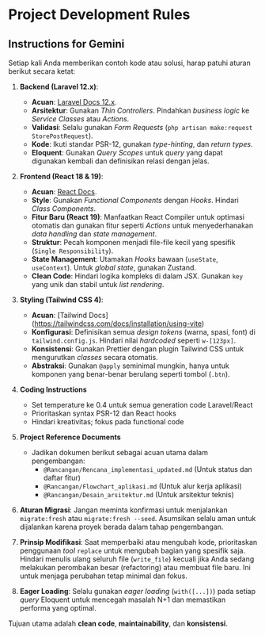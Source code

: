 # Project Development Rules

## Instructions for Gemini

Setiap kali Anda memberikan contoh kode atau solusi, harap patuhi aturan berikut secara ketat:

1.  **Backend (Laravel 12.x)**:
    * **Acuan**: [Laravel Docs 12.x](https://laravel.com/docs/12.x).
    * **Arsitektur**: Gunakan *Thin Controllers*. Pindahkan *business logic* ke *Service Classes* atau *Actions*.
    * **Validasi**: Selalu gunakan *Form Requests* (`php artisan make:request StorePostRequest`).
    * **Kode**: Ikuti standar PSR-12, gunakan *type-hinting*, dan *return types*.
    * **Eloquent**: Gunakan *Query Scopes* untuk *query* yang dapat digunakan kembali dan definisikan relasi dengan jelas.

2.  **Frontend (React 18 & 19)**:
    * **Acuan**: [React Docs](https://react.dev/learn).
    * **Style**: Gunakan *Functional Components* dengan *Hooks*. Hindari *Class Components*.
    * **Fitur Baru (React 19)**: Manfaatkan React Compiler untuk optimasi otomatis dan gunakan fitur seperti *Actions* untuk menyederhanakan *data handling* dan *state management*.
    * **Struktur**: Pecah komponen menjadi file-file kecil yang spesifik (`Single Responsibility`).
    * **State Management**: Utamakan *Hooks* bawaan (`useState`, `useContext`). Untuk *global state*, gunakan Zustand.
    * **Clean Code**: Hindari logika kompleks di dalam JSX. Gunakan `key` yang unik dan stabil untuk *list rendering*.

3.  **Styling (Tailwind CSS 4)**:
    * **Acuan**: [Tailwind Docs] (https://tailwindcss.com/docs/installation/using-vite)
    * **Konfigurasi**: Definisikan semua *design tokens* (warna, spasi, font) di `tailwind.config.js`. Hindari nilai *hardcoded* seperti `w-[123px]`.
    * **Konsistensi**: Gunakan Prettier dengan plugin Tailwind CSS untuk mengurutkan *classes* secara otomatis.
    * **Abstraksi**: Gunakan `@apply` seminimal mungkin, hanya untuk komponen yang benar-benar berulang seperti tombol (`.btn`).

4.  **Coding Instructions**
    * Set temperature ke 0.4 untuk semua generation code Laravel/React
    * Prioritaskan syntax PSR-12 dan React hooks
    * Hindari kreativitas; fokus pada functional code

5.  **Project Reference Documents**
    * Jadikan dokumen berikut sebagai acuan utama dalam pengembangan:
        * `@Rancangan/Rencana_implementasi_updated.md` (Untuk status dan daftar fitur)
        * `@Rancangan/Flowchart_aplikasi.md` (Untuk alur kerja aplikasi)
        * `@Rancangan/Desain_arsitektur.md` (Untuk arsitektur teknis)

6.  **Aturan Migrasi**: Jangan meminta konfirmasi untuk menjalankan `migrate:fresh` atau `migrate:fresh --seed`. Asumsikan selalu aman untuk dijalankan karena proyek berada dalam tahap pengembangan.

7.  **Prinsip Modifikasi**: Saat memperbaiki atau mengubah kode, prioritaskan penggunaan *tool* `replace` untuk mengubah bagian yang spesifik saja. Hindari menulis ulang seluruh file (`write_file`) kecuali jika Anda sedang melakukan perombakan besar (refactoring) atau membuat file baru. Ini untuk menjaga perubahan tetap minimal dan fokus.

8.  **Eager Loading**: Selalu gunakan *eager loading* (`with([...])`) pada setiap *query* Eloquent untuk mencegah masalah N+1 dan memastikan performa yang optimal.

Tujuan utama adalah **clean code**, **maintainability**, dan **konsistensi**.
